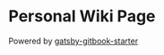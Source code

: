 # Personal Wiki Page

Powered by [gatsby-gitbook-starter](https://github.com/hasura/gatsby-gitbook-starter)

